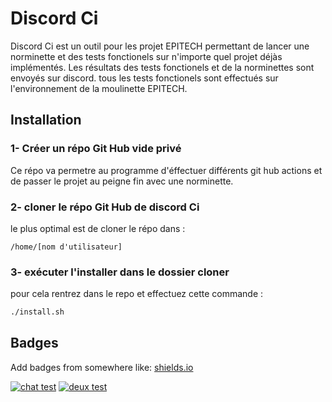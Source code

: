 
# Discord Ci

Discord Ci est un outil pour les projet EPITECH permettant de lancer une norminette et des tests fonctionels sur n'importe quel projet déjàs implémentés.
Les résultats des tests fonctionels et de la norminettes sont envoyés sur discord.
tous les tests fonctionels sont effectués sur l'environnement de la moulinette EPITECH.

## Installation

### 1- Créer un répo Git Hub vide privé

Ce répo va permetre au programme d'éffectuer différents git hub actions et de passer le projet au peigne fin avec une norminette.

### 2- cloner le répo Git Hub de discord Ci

le plus optimal est de cloner le répo dans :
```
/home/[nom d'utilisateur]
```

### 3- exécuter l'installer dans le dossier cloner

pour cela rentrez dans le repo et effectuez cette commande :
```bash
./install.sh
```
## Badges

Add badges from somewhere like: [shields.io](https://shields.io/)

[![chat test](https://github.com/ZiplEix/install-discord-action/blob/main/chat.jpg)](https://youtube.com)
[![deux test](https://commons.wikimedia.org/wiki/File:Collage_of_Six_Cats-02.jpg?uselang=fr)](https://github.com/ZiplEix/install-discord-action)


